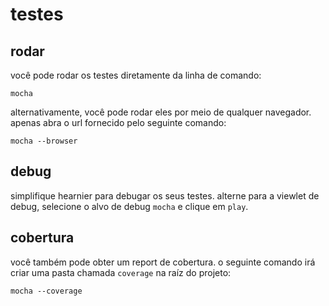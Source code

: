 # testes

## rodar

você pode rodar os testes diretamente da linha de comando:

    mocha

alternativamente, você pode rodar eles por meio de qualquer navegador. apenas abra o url fornecido pelo seguinte comando:

    mocha --browser

## debug

simplifique hearnier para debugar os seus testes. alterne para a viewlet de debug, selecione o alvo de debug `mocha` e clique em `play`.

## cobertura

você também pode obter um report de cobertura. o seguinte comando irá criar uma pasta chamada `coverage` na raíz do projeto:

    mocha --coverage
